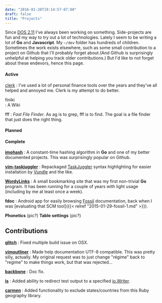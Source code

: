 ```yaml
---
date: "2016-01-20T19:14:57-07:00"
draft: false
title: "Projects"
---
```


Since [DOS 2.11](https://en.wikipedia.org/wiki/DOS) I've always been working on something. Side-projects are fun and my way to try out a lot of technologies. Lately I seem to be writing a lot of **Go** and **Javascript**. My `~/dev` folder has hundreds of children. Sometimes the work exists elsewhere, such as some small contribution to a project on Github that I'll probably forget about.(And Github is surprisingly unhelpful at helping you track older contributions.) But I'd like to not forget about these endevors, hence this page.

#### Active
[clerk](https://github.com/kalafut/clerk)
: I've used a lot of personal finance tools over the years and they've all helped and annoyed me. Clerk is my attempt to do better.

finiki  
: A Wiki

fff
: *Fast File Finder*. As ag is to grep, fff is to find. The goal is a file finder that just does the right thing. 

#### Planned
#### Complete

[**imohash**](https://github.com/kalafut/imohash)
: A constant-time hashing algorithm in **Go** and one of my better documented projects. This was surprisingly popular on Github.

[**vim-taskjuggler**](https://github.com/kalafut/vim-taskjuggler)
: Repackaged [TaskJuggler](http://www.taskjuggler.org/) syntax highlighting for easier installation by [Vundle](https://github.com/VundleVim/Vundle.vim) and the like.

[**WordyLinks**](http://wordylinks.kalafut.net)
: A small bookmarking site that was my first non-trivial **Go** program. It has been running for a couple of years with light usage (including by me at least once a week).

**fdoc**
: Android app for easily browsing [Fossil](http://fossil-scm.org) documentation, back when I was [evaluating that SCM tool]({{< relref "2015-01-29-fossil-1.md" >}}).

**Phonetics** (pic?)
**Table settings** (pic?)

## Contributions

[**glitch**](https://github.com/levicook/glitch/pull/3)
: Fixed multiple build issue on OSX.

[**vimoutliner**](https://github.com/vimoutliner/vimoutliner/pulls?q=is%3Apr+author%3Akalafut)
: Made help documentation UTF-8 compatible. This was pretty silly, actually. My original request was to just change "régime" back to "regime" to make things work, but that was rejected...

[**backbone**](https://github.com/jashkenas/backbone/pull/2889)
: Doc fix.

[**is**](https://github.com/tylerb/is/issues/2)
: Added ability to redirect test output to a specified [io.Writer](https://golang.org/pkg/io/#Writer).

[**carmen**](https://github.com/jim/carmen/commits?author=kalafut)
: Added functionality to exclude states/countries from this Ruby geography library.

